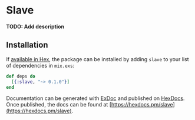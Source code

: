 # Slave

**TODO: Add description**

## Installation

If [available in Hex](https://hex.pm/docs/publish), the package can be installed
by adding `slave` to your list of dependencies in `mix.exs`:

```elixir
def deps do
  [{:slave, "~> 0.1.0"}]
end
```

Documentation can be generated with [ExDoc](https://github.com/elixir-lang/ex_doc)
and published on [HexDocs](https://hexdocs.pm). Once published, the docs can
be found at [https://hexdocs.pm/slave](https://hexdocs.pm/slave).


